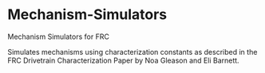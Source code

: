 # Mechanism-Simulators
Mechanism Simulators for FRC

Simulates mechanisms using characterization constants as described in the FRC Drivetrain Characterization Paper by Noa Gleason and Eli Barnett.
